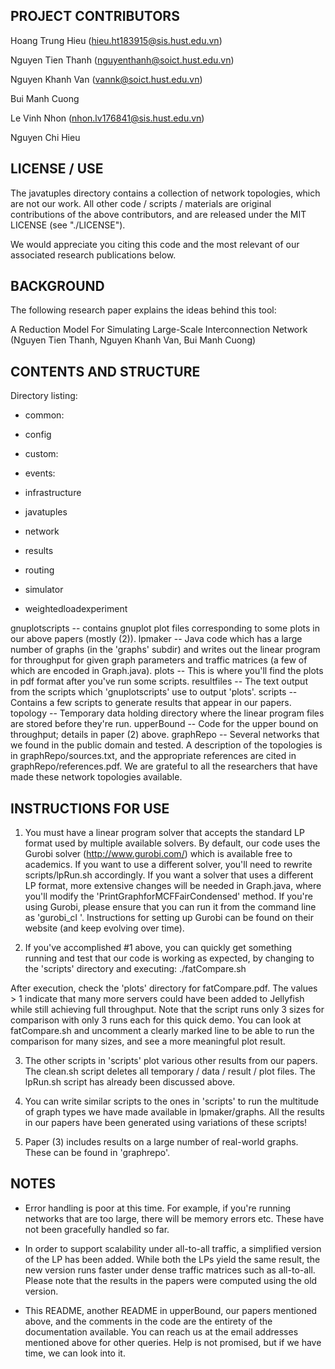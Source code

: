 ## PROJECT CONTRIBUTORS

Hoang Trung Hieu (hieu.ht183915@sis.hust.edu.vn)

Nguyen Tien Thanh (nguyenthanh@soict.hust.edu.vn)

Nguyen Khanh Van (vannk@soict.hust.edu.vn)

Bui Manh Cuong

Le Vinh Nhon (nhon.lv176841@sis.hust.edu.vn)

Nguyen Chi Hieu

## LICENSE / USE

The javatuples directory contains a collection of network topologies, which are not our work. All other code / scripts / materials are original contributions of the above contributors, and are released under the MIT LICENSE (see "./LICENSE"). 

We would appreciate you citing this code and the most relevant of our associated research publications below.

## BACKGROUND

The following research paper explains the ideas behind this tool:

A Reduction Model For Simulating Large-Scale Interconnection Network (Nguyen Tien Thanh, Nguyen Khanh Van, Bui Manh Cuong)

## CONTENTS AND STRUCTURE

Directory listing:

* common:

* config

* custom:

* events:

* infrastructure

* javatuples

* network

* results

* routing

* simulator

* weightedloadexperiment

gnuplotscripts -- contains gnuplot plot files corresponding to some plots in our above papers (mostly (2)).
lpmaker -- Java code which has a large number of graphs (in the 'graphs' subdir) and writes out the linear program for throughput for given graph parameters and traffic matrices (a few of which are encoded in Graph.java).
plots -- This is where you'll find the plots in pdf format after you've run some scripts.
resultfiles -- The text output from the scripts which 'gnuplotscripts' use to output 'plots'.
scripts -- Contains a few scripts to generate results that appear in our papers.
topology -- Temporary data holding directory where the linear program files are stored before they're run.
upperBound -- Code for the upper bound on throughput; details in paper (2) above.
graphRepo -- Several networks that we found in the public domain and tested. A description of the topologies is in graphRepo/sources.txt, and the appropriate references are cited in graphRepo/references.pdf. We are grateful to all the researchers that have made these network topologies available.

## INSTRUCTIONS FOR USE

1. You must have a linear program solver that accepts the standard LP format used by multiple available solvers. By default, our code uses the Gurobi solver (http://www.gurobi.com/) which is available free to academics. If you want to use a different solver, you'll need to rewrite scripts/lpRun.sh accordingly. If you want a solver that uses a different LP format, more extensive changes will be needed in Graph.java, where you'll modify the 'PrintGraphforMCFFairCondensed' method. If you're using Gurobi, please ensure that you can run it from the command line as 'gurobi_cl <a file containing some test linear program>'. Instructions for setting up Gurobi can be found on their website (and keep evolving over time).

2. If you've accomplished #1 above, you can quickly get something running and test that our code is working as expected, by changing to the 'scripts' directory and executing: ./fatCompare.sh

After execution, check the 'plots' directory for fatCompare.pdf. The values > 1 indicate that many more servers could have been added to Jellyfish while still achieving full throughput. Note that the script runs only 3 sizes for comparison with only 3 runs each for this quick demo. You can look at fatCompare.sh and uncomment a clearly marked line to be able to run the comparison for many sizes, and see a more meaningful plot result.

3. The other scripts in 'scripts' plot various other results from our papers. The clean.sh script deletes all temporary / data / result / plot files. The lpRun.sh script has already been discussed above.

4. You can write similar scripts to the ones in 'scripts' to run the multitude of graph types we have made available in lpmaker/graphs. All the results in our papers have been generated using variations of these scripts!

5. Paper (3) includes results on a large number of real-world graphs. These can be found in 'graphrepo'.

## NOTES

* Error handling is poor at this time. For example, if you're running networks that are too large, there will be memory errors etc. These have not been gracefully handled so far.

* In order to support scalability under all-to-all traffic, a simplified version of the LP has been added. While both the LPs yield the same result, the new version runs faster under dense traffic matrices such as all-to-all. Please note that the results in the papers were computed using the old version.

* This README, another README in upperBound, our papers mentioned above, and the comments in the code are the entirety of the documentation available. You can reach us at the email addresses mentioned above for other queries. Help is not promised, but if we have time, we can look into it.
